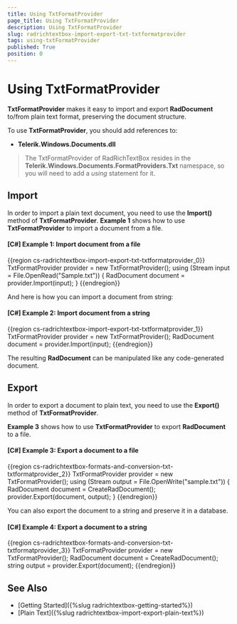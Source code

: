 ```yaml
---
title: Using TxtFormatProvider
page_title: Using TxtFormatProvider
description: Using TxtFormatProvider
slug: radrichtextbox-import-export-txt-txtformatprovider
tags: using-txtFormatProvider
published: True
position: 0
---
```


# Using TxtFormatProvider

__TxtFormatProvider__ makes it easy to import and export __RadDocument__ to/from plain text format, preserving the document structure. 

To use __TxtFormatProvider__, you should add references to: 
	
* __Telerik.Windows.Documents.dll__
        
>The TxtFormatProvider of RadRichTextBox resides in the **Telerik.Windows.Documents.FormatProviders.Txt** namespace, so you will need to add a *using* statement for it.	
	
## Import

In order to import a plain text document, you need to use the __Import()__ method of __TxtFormatProvider__. __Example 1__ shows how to use __TxtFormatProvider__ to import a document from a file.

#### __[C#] Example 1: Import document from a file__

{{region cs-radrichtextbox-import-export-txt-txtformatprovider_0}}
    TxtFormatProvider provider = new TxtFormatProvider();
    using (Stream input = File.OpenRead("Sample.txt"))
    {
        RadDocument document = provider.Import(input);
    }
{{endregion}}

And here is how you can import a document from string:
        
#### __[C#] Example 2: Import document from a string__

{{region cs-radrichtextbox-import-export-txt-txtformatprovider_1}}
    TxtFormatProvider provider = new TxtFormatProvider();
    RadDocument document = provider.Import(input);
{{endregion}}

The resulting __RadDocument__ can be manipulated like any code-generated document.

## Export

In order to export a document to plain text, you need to use the __Export()__ method of __TxtFormatProvider__.
 
__Example 3__ shows how to use __TxtFormatProvider__ to export __RadDocument__ to a file.

#### __[C#] Example 3: Export a document to a file__

{{region cs-radrichtextbox-formats-and-conversion-txt-txtformatprovider_2}}
    TxtFormatProvider provider = new TxtFormatProvider();
    using (Stream output = File.OpenWrite("sample.txt"))
    {
        RadDocument document = CreateRadDocument();
        provider.Export(document, output);
    }
{{endregion}}

You can also export the document to a string and preserve it in a database.

#### __[C#] Example 4: Export a document to a string__

{{region cs-radrichtextbox-formats-and-conversion-txt-txtformatprovider_3}}
    TxtFormatProvider provider = new TxtFormatProvider();
    RadDocument document = CreateRadDocument();
    string output = provider.Export(document);
{{endregion}}

## See Also

 * [Getting Started]({%slug radrichtextbox-getting-started%})
 * [Plain Text]({%slug radrichtextbox-import-export-plain-text%})
